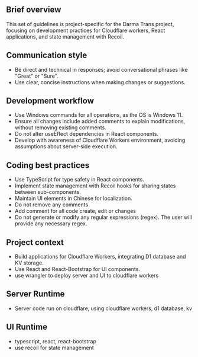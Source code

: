 ## Brief overview
This set of guidelines is project-specific for the Darma Trans project, focusing on development practices for Cloudflare workers, React applications, and state management with Recoil.

## Communication style
- Be direct and technical in responses; avoid conversational phrases like "Great" or "Sure".
- Use clear, concise instructions when making changes or suggestions.

## Development workflow
- Use Windows commands for all operations, as the OS is Windows 11.
- Ensure all changes include added comments to explain modifications, without removing existing comments.
- Do not alter useEffect dependencies in React components.
- Develop with awareness of Cloudflare Workers environment, avoiding assumptions about server-side execution.

## Coding best practices
- Use TypeScript for type safety in React components.
- Implement state management with Recoil hooks for sharing states between sub-components.
- Maintain UI elements in Chinese for localization.
- Do not remove any comments
- Add comment for all code create, edit or changes
- Do not generate or modify any regular expressions (regex). The user will provide any necessary regex.

## Project context
- Build applications for Cloudflare Workers, integrating D1 database and KV storage.
- Use React and React-Bootstrap for UI components.
- use wrangler to deploy server and UI to cloudflare workers

## Server Runtime
- Server code run on cloudflare, using cloudflare workers, d1 database, kv

## UI Runtime
- typescript, react, react-bootstrap
- use recoil for state management
